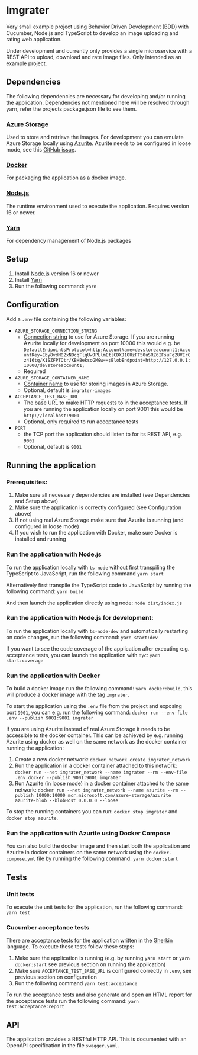 # Imgrater
Very small example project using Behavior Driven Development (BDD) with Cucumber, Node.js and TypeScript to develop an image uploading and rating web application.

Under development and currently only provides a single microservice with a REST API to upload, download and rate image files. Only intended as an example project.

## Dependencies
The following dependencies are necessary for developing and/or running the application. Dependencies not mentioned here will be resolved through yarn, refer the projects package.json file to see them.

### [Azure Storage](https://docs.microsoft.com/en-us/azure/storage/)
Used to store and retrieve the images.
For development you can emulate Azure Storage locally using [Azurite](https://docs.microsoft.com/en-us/azure/storage/common/storage-use-azurite).
Azurite needs to be configured in loose mode, see this [GitHub issue](https://github.com/Azure/Azurite/issues/676).

### [Docker](https://www.docker.com/)
For packaging the application as a docker image.

### [Node.js](https://nodejs.org/)
The runtime environment used to execute the application. Requires version 16 or newer.

### [Yarn](https://yarnpkg.com/)
For dependency management of Node.js packages

## Setup

1. Install [Node.js](https://nodejs.org/en/download/) version 16 or newer
2. Install [Yarn](https://classic.yarnpkg.com/lang/en/docs/install/)
3. Run the following command: `yarn`

## Configuration
Add a `.env` file containing the following variables:

* `AZURE_STORAGE_CONNECTION_STRING`
  - [Connection string](https://docs.microsoft.com/en-us/azure/storage/common/storage-configure-connection-string) to use for Azure Storage. If you are running Azurite locally for development on port 10000 this would e.g. be `DefaultEndpointsProtocol=http;AccountName=devstoreaccount1;AccountKey=Eby8vdM02xNOcqFlqUwJPLlmEtlCDXJ1OUzFT50uSRZ6IFsuFq2UVErCz4I6tq/K1SZFPTOtr/KBHBeksoGMGw==;BlobEndpoint=http://127.0.0.1:10000/devstoreaccount1;`
  - Required
* `AZURE_STORAGE_CONTAINER_NAME`
  - [Container name](https://docs.microsoft.com/en-us/rest/api/storageservices/naming-and-referencing-containers--blobs--and-metadata#container-names) to use for storing images in Azure Storage.
  - Optional, default is `imgrater-images`
* `ACCEPTANCE_TEST_BASE_URL`
  - The base URL to make HTTP requests to in the acceptance tests. If you are running the application locally on port 9001 this would be `http://localhost:9001`
  - Optional, only required to run acceptance tests
* `PORT`
  - the TCP port the application should listen to for its REST API, e.g. `9001`
  - Optional, default is `9001`

## Running the application
### Prerequisites:
1. Make sure all necessary dependencies are installed (see Dependencies and Setup above)
2. Make sure the application is correctly configured (see Configuration above)
3. If not using real Azure Storage make sure that Azurite is running (and configured in loose mode)
4. If you wish to run the application with Docker, make sure Docker is installed and running

### Run the application with Node.js
To run the application locally with `ts-node` without first transpiling the TypeScript to JavaScript, run the following command
`yarn start`

Alternatively first transpile the TypeScript code to JavaScript by running the following command:
`yarn build`

And then launch the application directly using node:
`node dist/index.js`

### Run the application with Node.js for development:
To run the application locally with `ts-node-dev` and automatically restarting on code changes, run the following command:
`yarn start:dev`

If you want to see the code coverage of the application after executing e.g. acceptance tests, you can launch the application with `nyc`:
`yarn start:coverage`

### Run the application with Docker
To build a docker image run the following command: `yarn docker:build`, this will produce a docker image with the tag `imgrater`.

To start the application using the `.env` file from the project and exposing port `9001`, you can e.g. run the following command:
`docker run --env-file .env --publish 9001:9001 imgrater`

If you are using Azurite instead of real Azure Storage it needs to be accessible to the docker container. This can be achieved by e.g. running Azurite using docker as well on the same network as the docker container running the application:
1. Create a new docker network:
`docker network create imgrater_network`
2. Run the application in a docker container attached to this network:
`docker run --net imgrater_network --name imgrater --rm --env-file .env.docker --publish 9001:9001 imgrater`
3. Run Azurite (in loose mode) in a docker container attached to the same network:
`docker run --net imgrater_network --name azurite --rm --publish 10000:10000 mcr.microsoft.com/azure-storage/azurite azurite-blob --blobHost 0.0.0.0 --loose`

To stop the running containers you can run: `docker stop imgrater` and `docker stop azurite`.

### Run the application with Azurite using Docker Compose
You can also build the docker image and then start both the application and Azurite in docker containers on the same network using the `docker-compose.yml` file by running the following command:
`yarn docker:start`

## Tests
### Unit tests
To execute the unit tests for the application, run the following command: `yarn test`

### Cucumber acceptance tests
There are acceptance tests for the application written in the [Gherkin](https://cucumber.io/docs/gherkin/) language. To execute these tests follow these steps:

1. Make sure the application is running (e.g. by running `yarn start` or `yarn docker:start` see previous section on running the application)
2. Make sure `ACCEPTANCE_TEST_BASE_URL` is configured correctly in `.env`, see previous section on configuration
3. Run the following command `yarn test:acceptance`

To run the acceptance tests and also generate and open an HTML report for the acceptance tests run the following command:
`yarn test:acceptance:report`

## API
The application provides a RESTful HTTP API. This is documented with an OpenAPI specification in the file `swagger.yaml`.
